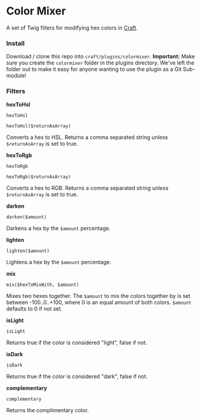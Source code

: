 # Color Mixer
A set of Twig filters for modifying hex colors in [Craft](http://buildwithcraft.com/).

### Install
Download / clone this repo into ```craft/plugins/colormixer```.
**Important:** Make sure you create the ```colormixer``` folder in the plugins directory.
We've left the folder out to make it easy for anyone wanting to use the plugin as a Git Sub-module!

### Filters
**hexToHsl**

```twig
hexToHsl

hexToHsl($returnAsArray)
```

Converts a hex to HSL. Returns a comma separated string unless ```$returnAsArray``` is set to true.


**hexToRgb**

```twig
hexToRgb

hexToRgb($returnAsArray)
```

Converts a hex to RGB. Returns a comma separated string unless ```$returnAsArray``` is set to true.


**darken**

```twig
darken($amount)
```

Darkens a hex by the ```$amount``` percentage.


**lighten**

```twig
lighten($amount)
```

Lightens a hex by the ```$amount``` percentage.


**mix**

```twig
mix($hexToMixWith, $amount)
```

Mixes two hexes together. The ```$amount``` to mix the colors together by is set between -100..0..+100, where 0 is an equal amount of both colors.
```$amount``` defaults to 0 if not set.


**isLight**

```twig
isLight
```

Returns true if the color is considered "light", false if not.


**isDark**

```twig
isDark
```

Returns true if the color is considered "dark", false if not.


**complementary**

```twig
complementary
```

Returns the complimentary color.